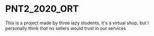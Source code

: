 # PNT2_2020_ORT
This is a project made by three lazy students, it's a virtual shop, but I personally think that no sellers would trust in our services
